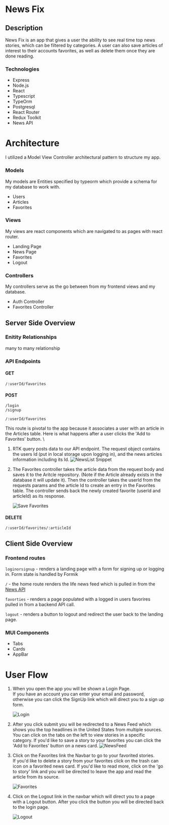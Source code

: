 # News Fix

## Description
News Fix is an app that gives a user the ability to see real time top news stories, which can be filtered by categories. A user can also save articles of interest to their accounts favorites, as well as delete them once they are done reading.

### Technologies
- Express
- Node.js
- React
- Typescript
- TypeOrm
- Postgresql
- React Router
- Redux Toolkit
- News API

# Architecture

I utilized a Model View Controller architectural pattern to structure my app.

### Models 
My models are Entities specified by typeorm which provide a schema for my database to work with.

 - Users
 - Articles
 - Favorites

### Views
My views are react components which 
are navigated to as pages with react router.

- Landing Page
- News Page
- Favorites
- Logout

### Controllers
My controllers serve as the go between from my frontend views and my database.

- Auth Controller
- Favorites Controller

## Server Side Overview

### Enitity Relationships
many to many relationship

### API Endpoints
#### GET
 `/:userId/favorites`
 #### POST
  `/login` \
 `/signup` 

 `/:userId/favorites` 

 This route is pivotal to the app because it associates a user with an article in the Articles table. 
 Here is what happens after a user clicks the 'Add to Favorites' button. \
 1. RTK query posts data to our API endpoint.
The request object contains the users Id (put in local storage upon logging in), and the news articles information including its Id.
    ![NewsList Snippet](screenshots/NewsListQuery.png)
 
2. The Favorites controller takes the article data from the request body and saves it to the Aritcle repository. (Note if the Article already exists in the database it will update it).
    Then the controller takes the userId from the requests params and the article Id to create an entry in the Favorites table. The controller sends back the newly created favorite (userId and articleId) as its response.

    ![Save Favorites](screenshots/FavortiesController.png)

 #### DELETE    
`/:userId/favorites/:articleId`



## Client Side Overview
 
 ### Frontend routes
  `loginorsignup` - renders a landing page with a form for signing up or logging in. Form state is handled by Formik 

`/` - the home route renders the life news feed which is pulled in from the [News API](https://newsapi.org/docs)
 
 `favorties` - renders a page populated with a logged in users favorires pulled in from a backend API call.

`logout` - renders a button to logout and redirect the user back to the landing page.

### MUI Components
- Tabs
- Cards
- AppBar 

# User Flow

1. When you open the app you will be shown a Login Page. \
     If you have an account you can enter your email and password, otherwise you can click the SignUp link which will direct you to a sign up form.

    ![Login](screenshots/LoginPage.png)

  
2. After you click submit you will be redirected to a News Feed which shows you the top headlines in the United States from multiple sources.\
You can click on the tabs on the left to view stories in a specific category. If you'd like to save a story to your favorites you can click the 'Add to Favorites' button on a news card.
        ![NewsFeed](screenshots/NewsFeed.png)

    
3. Click on the Favorites link the Navbar to go to your favorited stories. \
    If you'd like to delete a story from your favorites click on the trash can icon on a favorited news card.
    If you'd like to read more, click on the 'go to story' link and you will be directed to leave the app and read the article from its source.

    ![Favorites](screenshots/Favorites.png)

4. Click on the Logout link in the navbar which will direct you to a page with a Logout button. After you click the button you will be directed back to the login page.

    ![Logout](screenshots/Logout.png)